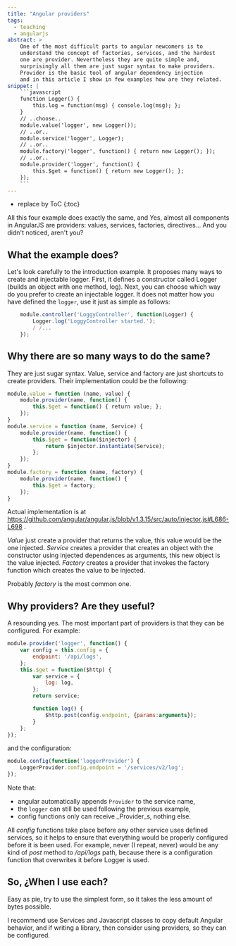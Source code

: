 ```yaml
---
title: "Angular providers"
tags:
  - teaching
  - angularjs
abstract: >
    One of the most difficult parts to angular newcomers is to
    understand the concept of factories, services, and the hardest
    one are provider. Nevertheless they are quite simple and, 
    surprisingly all them are just sugar syntax to make providers.
    Provider is the basic tool of angular dependency injection
    and in this article I show in few examples how are they related.
snippet: |
    ```javascript
    function Logger() {
        this.log = function(msg) { console.log(msg); };
    }
    // ..choose..
    module.value('logger', new Logger());
    // ..or..
    module.service('logger', Logger);
    // ..or..
    module.factory('logger', function() { return new Logger(); });
    // ..or..
    module.provider('logger', function() {
        this.$get = function() { return new Logger(); };
    });
    ```
---
```


* replace by ToC
{:toc}

All this four example does exactly the same, and Yes, 
almost all components in AngularJS are providers: 
values, services, factories, directives... 
And you didn't noticed, aren't you?

## What the example does?

Let's look carefully to the introduction example. 
It proposes many ways to create and injectable logger. 
First, it defines a constructor called Logger 
(builds an object with one method, log).
 Next, you can choose which way do you prefer to create an injectable logger. 
 It does not matter how you have defined the `logger`, 
 use it just as simple as follows:

```javascript
    module.controller('LoggyController', function(Logger) {
        Logger.log('LoggyController started.');
        / /...
    });
```

## Why there are so many ways to do the same?

They are just sugar syntax. 
Value, service and factory are just shortcuts to create providers. 
Their implementation could be the following:

```javascript
module.value = function (name, value) {
    module.provider(name, function() {
        this.$get = function() { return value; };
    });
}
module.service = function (name, Service) {
    module.provider(name, function() {
        this.$get = function($injector) { 
            return $injector.instantiate(Service); 
        };
    });
}
module.factory = function (name, factory) {
    module.provider(name, function() {
        this.$get = factory;
    });
}
```

Actual implementation is at 
https://github.com/angular/angular.js/blob/v1.3.15/src/auto/injector.js#L686-L698 .


_Value_ just create a provider that returns the value, this value would be the one injected.
_Service_ creates a provider that creates an object with the constructor using injected 
dependences as arguments, this new object is the value injected.
_Factory_ creates a provider that invokes the factory function which creates the value to be injected.

Probably _factory_ is the most common one.


## Why providers? Are they useful?

A resounding yes. 
The most important part of providers is that they can be configured. 
For example:

```javascript
module.provider('logger', function() {
    var config = this.config = {
        endpoint: '/api/logs',
    };
    this.$get = function($http) {
        var service = {
            log: log,
        };
        return service;

        function log() {
            $http.post(config.endpoint, {params:arguments});
        }
    };
});
```

and the configuration:

```javascript
module.config(function('loggerProvider') {
    LoggerProvider.config.endpoint = '/services/v2/log'; 
});
```

Note that:
- angular automatically appends `Provider` to the service name,
- the `logger` can still be used following the previous example,
- config functions only can receive _Provider_s, nothing else.

All _config_ functions take place before any other service uses defined services, so it helps to ensure that everything would be properly configured before it is been used. For example, never (I repeat, never) would be any kind of _post_ method to _/api/logs_ path, because there is a configuration function that overwrites it before Logger is used.


## So, ¿When I use each?

Easy as pie, 
try to use the simplest form, 
so it takes the less amount of bytes possible. 

I recommend use Services and Javascript classes to 
copy default Angular behavior, and
if writing a library, then consider using providers,
so they can be configured.
